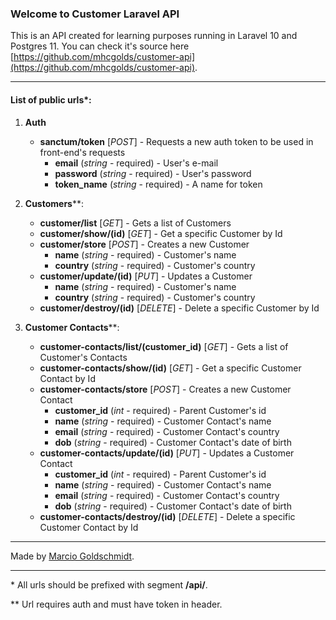 ### Welcome to Customer Laravel API

This is an API created for learning purposes running in Laravel 10 and Postgres 11. You can check it's source here [https://github.com/mhcgolds/customer-api](https://github.com/mhcgolds/customer-api).

---

#### List of public urls\*:

1. **Auth**
    - **sanctum/token** [*POST*] - Requests a new auth token to be used in front-end's requests
        - **email** (*string* - required) - User's e-mail
        - **password** (*string* - required) - User's password
        - **token_name** (*string* - required) - A name for token

2. **Customers**\*\*:
    - **customer/list** [*GET*] - Gets a list of Customers
    - **customer/show/(id)** [*GET*] - Get a specific Customer by Id
    - **customer/store** [*POST*] - Creates a new Customer
        - **name** (*string* - required) - Customer's name
        - **country** (*string* - required) - Customer's country
    - **customer/update/(id)** [*PUT*] - Updates a  Customer
        - **name** (*string* - required) - Customer's name
        - **country** (*string* - required) - Customer's country
    - **customer/destroy/(id)** [*DELETE*] - Delete a specific Customer by Id

3. **Customer Contacts**\*\*:
    - **customer-contacts/list/(customer_id)** [*GET*] - Gets a list of Customer's Contacts
    - **customer-contacts/show/(id)** [*GET*] - Get a specific Customer Contact by Id
    - **customer-contacts/store** [*POST*] - Creates a new Customer Contact
        - **customer_id** (*int* - required) - Parent Customer's id
        - **name** (*string* - required) - Customer Contact's name
        - **email** (*string* - required) - Customer Contact's country
        - **dob** (*string* - required) - Customer Contact's date of birth
    - **customer-contacts/update/(id)** [*PUT*] - Updates a  Customer Contact
        - **customer_id** (*int* - required) - Parent Customer's id
        - **name** (*string* - required) - Customer Contact's name
        - **email** (*string* - required) - Customer Contact's country
        - **dob** (*string* - required) - Customer Contact's date of birth
    - **customer-contacts/destroy/(id)** [*DELETE*] - Delete a specific Customer Contact by Id
---

Made by [Marcio Goldschmidt](https://github.com/mhcgolds/).

--- 

\* All urls should be prefixed with segment **/api/**.

\*\* Url requires auth and must have token in header.